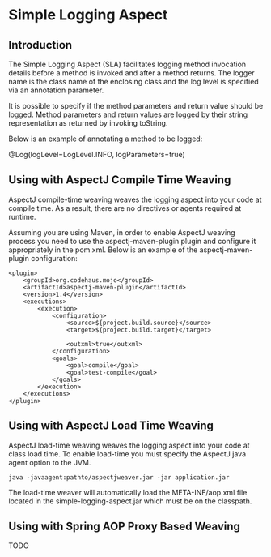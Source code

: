 Simple Logging Aspect
=====================


Introduction
------------

The Simple Logging Aspect (SLA) facilitates logging method invocation details
before a method is invoked and after a method returns.  The logger name is the
class name of the enclosing class and the log level is specified via an
annotation parameter.

It is possible to specify if the method parameters and return value should be
logged.  Method parameters and return values are logged by their string
representation as returned by invoking toString.

Below is an example of annotating a method to be logged:

@Log(logLevel=LogLevel.INFO, logParameters=true)


Using with AspectJ Compile Time Weaving
---------------------------------------

AspectJ compile-time weaving weaves the logging aspect into your code at
compile time.  As a result, there are no directives or agents required at
runtime.

Assuming you are using Maven, in order to enable AspectJ weaving process you
need to use the aspectj-maven-plugin plugin and configure it appropriately in
the pom.xml. Below is an example of the aspectj-maven-plugin configuration:

	<plugin>
		<groupId>org.codehaus.mojo</groupId>
		<artifactId>aspectj-maven-plugin</artifactId>
		<version>1.4</version>
		<executions>
			<execution>
				<configuration>
					<source>${project.build.source}</source>
					<target>${project.build.target}</target>
	
					<outxml>true</outxml>
				</configuration>
				<goals>
					<goal>compile</goal>
					<goal>test-compile</goal>
				</goals>
			</execution>
		</executions>
	</plugin>

Using with AspectJ Load Time Weaving
------------------------------------

AspectJ load-time weaving weaves the logging aspect into your code at class
load time.  To enable load-time you must specify the AspectJ java agent option
to the JVM.

	java -javaagent:pathto/aspectjweaver.jar -jar application.jar

The load-time weaver will automatically load the META-INF/aop.xml file located
in the simple-logging-aspect.jar which must be on the classpath.

Using with Spring AOP Proxy Based Weaving
-----------------------------------------

TODO
